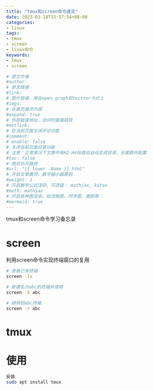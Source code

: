 ```yaml
---
title: "tmux和screen命令速览"
date: 2023-03-18T15:57:54+08:00
categories:
- linux
tags:
- tmux
- screen
- linux命令
keywords:
- tmux
- screen

# 原文作者
#author:
# 原文链接
#link:
# 图片链接，用在open graph和twitter卡片上
#imgs:
# 在首页展开内容
#expand: true
# 外部链接地址，访问时直接跳转
#extlink:
# 在当前页面关闭评论功能
#comment:
# enable: false
# 关闭当前页面目录功能
# 注意：正常情况下文章中有H2-H4标题会自动生成目录，无需额外配置
#toc: false
# 绝对访问路径
#url: "{{ lower .Name }}.html"
# 开启文章置顶，数字越小越靠前
#weight: 1
# 开启数学公式渲染，可选值： mathjax, katex
#math: mathjax
# 开启各种图渲染，如流程图、时序图、类图等
#mermaid: true
---
```


tmux和screen命令学习备忘录

<!--more-->


# screen
利用screen命令实现终端窗口的复用

```bash
# 查看已有终端
screen -ls

# 新建名为abc的终端并使用
screen -S abc

# 跳转到abc终端
screen -r abc


```

# tmux

# 使用


```bash
安装
sudo apt install tmux



```

